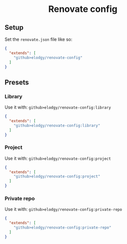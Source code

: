 <h1 align="center">Renovate config</h1>

Setup
-----

Set the `renovate.json` file like so:
```json
{
  "extends": [
    "github>elodgy/renovate-config"
  ]
}
```

Presets
-------

### Library
Use it with: `github>elodgy/renovate-config:library`
```json
{
  "extends": [
    "github>elodgy/renovate-config:library"
  ]
}
```

### Project
Use it with: `github>elodgy/renovate-config:project`
```json
{
  "extends": [
    "github>elodgy/renovate-config:project"
  ]
}
```

### Private repo
Use it with: `github>elodgy/renovate-config:private-repo`
```json
{
  "extends": [
    "github>elodgy/renovate-config:private-repo"
  ]
}
```
